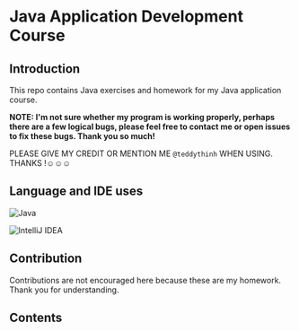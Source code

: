 # Java Application Development Course
## Introduction

This repo contains Java exercises and homework for my Java application course.

**NOTE: I'm not sure whether my program is working properly, perhaps there are a few logical bugs, please feel free to contact me or open issues to fix these bugs. Thank you so much!**

PLEASE GIVE MY CREDIT OR MENTION ME `@teddythinh` WHEN USING. THANKS !☺️☺️☺️

## Language and IDE uses

![Java](https://img.shields.io/badge/java-%23ED8B00.svg?style=for-the-badge&logo=java&logoColor=white)

![IntelliJ IDEA](https://img.shields.io/badge/IntelliJ_IDEA-000000.svg?style=for-the-badge&logo=intellij-idea&logoColor=white)
## Contribution

Contributions are not encouraged here because these are my homework. Thank you for understanding.

## Contents